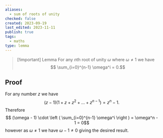 ```yaml
---
aliases:
  - sum of roots of unity
checked: false
created: 2023-09-19
last_edited: 2023-11-11
publish: true
tags:
  - maths
type: lemma
---
```

>[!important] Lemma
>For any $n$th root of unity $\omega$ where $\omega \not = 1$ we have
>$$ \sum_{i=0}^{n-1} \omega^i = 0.$$
## Proof

For any number $z$ we have
$$(z - 1)(1 + z + z^2 + \ldots + z^{n-1}) = z^n - 1.$$
Therefore
$$ (\omega - 1) \cdot \left ( \sum_{i=0}^{n-1} \omega^i \right ) = \omega^n - 1 = 0$$
however as $\omega \not = 1$ we have $\omega - 1 \not = 0$ giving the desired result.
